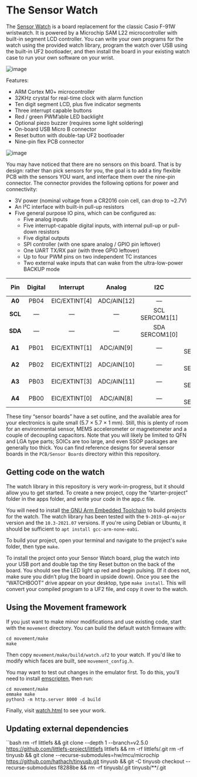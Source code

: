 The Sensor Watch
================

The [Sensor Watch](https://www.sensorwatch.net) is a board replacement for the classic Casio F-91W wristwatch. It is powered by a Microchip SAM L22 microcontroller with built-in segment LCD controller. You can write your own programs for the watch using the provided watch library, program the watch over USB using the built-in UF2 bootloader, and then install the board in your existing watch case to run your own software on your wrist.

![image](/images/sensor-watch.jpg)

Features:
* ARM Cortex M0+ microcontroller
* 32KHz crystal for real-time clock with alarm function
* Ten digit segment LCD, plus five indicator segments
* Three interrupt capable buttons
* Red / green PWM’able LED backlight
* Optional piezo buzzer (requires some light soldering)
* On-board USB Micro B connector
* Reset button with double-tap UF2 bootloader
* Nine-pin flex PCB connector

![image](/images/sensor-board.png)

You may have noticed that there are no sensors on this board. That is by design: rather than pick sensors for you, the goal is to add a tiny flexible PCB with the sensors YOU want, and interface them over the nine-pin connector. The connector provides the following options for power and connectivity:

* 3V power (nominal voltage from a CR2016 coin cell, can drop to ~2.7V)
* An I²C interface with built-in pull-up resistors
* Five general purpose IO pins, which can be configured as:
    * Five analog inputs
    * Five interrupt-capable digital inputs, with internal pull-up or pull-down resistors
    * Five digital outputs
    * SPI controller (with one spare analog / GPIO pin leftover)
    * One UART TX/RX pair (with three GPIO leftover)
    * Up to four PWM pins on two independent TC instances
    * Two external wake inputs that can wake from the ultra-low-power BACKUP mode

| **Pin** | **Digital** | **Interrupt**   | **Analog**    | **I2C**             | **SPI**              | **UART**                 | **PWM**  | **Ext. Wake** |
| :-----: | :---------: | :-------------: | :-----------: | :-----------------: | :------------------: | :----------------------: | :------: | :-----------: |
| **A0**  | PB04        | EIC/EXTINT\[4\] | ADC/AIN\[12\] | —                   | —                    | —                        | —        | —             |
| **SCL** | —           | —               | —             | SCL<br>SERCOM1\[1\] | —                    | —                        | —        | —             |
| **SDA** | —           | —               | —             | SDA<br>SERCOM1\[0\] | —                    | —                        | —        | —             |
| **A1**  | PB01        | EIC/EXTINT\[1\] | ADC/AIN\[9\]  | —                   | SCK<br>SERCOM3\[3\]  | RX<br>SERCOM3\[3\]       | TC3\[1\] | —             |
| **A2**  | PB02        | EIC/EXTINT\[2\] | ADC/AIN\[10\] | —                   | MOSI<br>SERCOM3\[0\] | TX or RX<br>SERCOM3\[0\] | TC2\[0\] | RTC/IN\[1\]   |
| **A3**  | PB03        | EIC/EXTINT\[3\] | ADC/AIN\[11\] | —                   | CS<br>SERCOM3\[1\]   | RX<br>SERCOM3\[1\]       | TC2\[1\] | —             |
| **A4**  | PB00        | EIC/EXTINT\[0\] | ADC/AIN\[8\]  | —                   | MISO<br>SERCOM3\[2\] | TX or RX<br>SERCOM3\[2\] | TC3\[0\] | RTC/IN\[0\]   |

These tiny “sensor boards” have a set outline, and the available area for your electronics is quite small (5.7 × 5.7 × 1 mm). Still, this is plenty of room for an environmental sensor, MEMS accelerometer or magnetometer and a couple of decoupling capacitors. Note that you will likely be limited to QFN and LGA type parts; SOICs are too large, and even SSOP packages are generally too thick. You can find reference designs for several sensor boards in the `PCB/Sensor Boards` directory within this repository.

Getting code on the watch
-------------------------
The watch library in this repository is very work-in-progress, but it should allow you to get started. To create a new project, copy the “starter-project” folder in the apps folder, and write your code in the app.c file.

You will need to install [the GNU Arm Embedded Toolchain](https://developer.arm.com/tools-and-software/open-source-software/developer-tools/gnu-toolchain/gnu-rm/downloads/) to build projects for the watch. The watch library has been tested with the `9-2019-q4-major` version and the `10.3-2021.07` versions. If you're using Debian or Ubuntu, it should be sufficient to `apt install gcc-arm-none-eabi`.

To build your project, open your terminal and navigate to the project's `make` folder, then type `make`.

To install the project onto your Sensor Watch board, plug the watch into your USB port and double tap the tiny Reset button on the back of the board. You should see the LED light up red and begin pulsing. (If it does not, make sure you didn’t plug the board in upside down). Once you see the “WATCHBOOT” drive appear on your desktop, type `make install`. This will convert your compiled program to a UF2 file, and copy it over to the watch.

Using the Movement framework
----------------------------
If you just want to make minor modifications and use existing code, start with the `movement` directory. You can build the default watch firmware with:

```
cd movement/make
make
```

Then copy `movement/make/build/watch.uf2` to your watch. If you'd like to modify which faces are built, see `movement_config.h`.

You may want to test out changes in the emulator first. To do this, you'll need to install [emscripten](https://emscripten.org/), then run:

```
cd movement/make
emmake make
python3 -m http.server 8000 -d build
```

Finally, visit [watch.html](http://localhost:8000/watch.html) to see your work.

Updating external dependencies
----------------------------
``bash
rm -rf littlefs && git clone --depth 1 --branch=v2.5.0 https://github.com/littlefs-project/littlefs littlefs && rm -rf littlefs/.git
rm -rf tinyusb && git clone --recurse-submodules=hw/mcu/microchip https://github.com/hathach/tinyusb.git tinyusb && git -C tinyusb checkout --recurse-submodules f8288be && rm -rf tinyusb/.git tinyusb/**/.git
```

